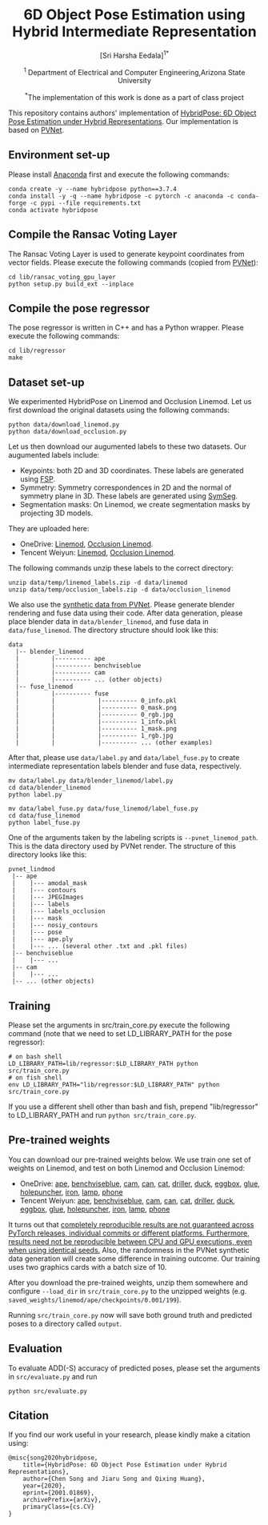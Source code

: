 <div align="center">

# 6D Object Pose Estimation using Hybrid Intermediate Representation

[Sri Harsha Eedala]<sup>1</sup><sup>*</sup>

<sup>1</sup> Department of Electrical and Computer Engineering,Arizona State University<br>

<sup>*</sup>The implementation of this work is done as a part of class project
</div>

This repository contains authors' implementation of [HybridPose: 6D Object Pose Estimation under Hybrid Representations](https://arxiv.org/abs/2001.01869). Our implementation is based on [PVNet](https://github.com/zju3dv/pvnet).


## Environment set-up
Please install [Anaconda](https://www.anaconda.com/distribution/) first and execute the following commands:
```
conda create -y --name hybridpose python==3.7.4
conda install -y -q --name hybridpose -c pytorch -c anaconda -c conda-forge -c pypi --file requirements.txt
conda activate hybridpose
```

## Compile the Ransac Voting Layer
The Ransac Voting Layer is used to generate keypoint coordinates from vector fields. Please execute the following commands (copied from [PVNet](https://github.com/zju3dv/pvnet)):
```
cd lib/ransac_voting_gpu_layer
python setup.py build_ext --inplace
```

## Compile the pose regressor
The pose regressor is written in C++ and has a Python wrapper. Please execute the following commands:
```
cd lib/regressor
make
```

## Dataset set-up
We experimented HybridPose on Linemod and Occlusion Linemod. Let us first download the original datasets using the following commands:
```
python data/download_linemod.py
python data/download_occlusion.py
```
Let us then download our augumented labels to these two datasets. Our augumented labels include:
* Keypoints: both 2D and 3D coordinates. These labels are generated using [FSP](https://github.com/zju3dv/pvnet/blob/master/lib/utils/data_utils.py).
* Symmetry: Symmetry correspondences in 2D and the normal of symmetry plane in 3D. These labels are generated using [SymSeg](https://github.com/aecins/symseg).
* Segmentation masks: On Linemod, we create segmentation masks by projecting 3D models.

They are uploaded here:
* OneDrive: [Linemod](https://utexas-my.sharepoint.com/:u:/g/personal/song_austin_utexas_edu/EX1-jCyvyw9DoNGDGRY6RXsBTYV0g0n-4YZjGc4F_9xTRA?e=qmV7bb), [Occlusion Linemod](https://utexas-my.sharepoint.com/:u:/g/personal/song_austin_utexas_edu/EaHVyE8WaVFJh5tdtJIPxXgBo1iCIFeCXJHdFQxXT3NxyA?e=yNdWKe).
* Tencent Weiyun: [Linemod](https://share.weiyun.com/VOf5yOZI), [Occlusion Linemod](https://share.weiyun.com/50i7KTb).

The following commands unzip these labels to the correct directory:
```
unzip data/temp/linemod_labels.zip -d data/linemod
unzip data/temp/occlusion_labels.zip -d data/occlusion_linemod
```

We also use the [synthetic data from PVNet](https://github.com/zju3dv/pvnet-rendering/). Please generate blender rendering and fuse data using their code.  After data generation, please place blender data in `data/blender_linemod`, and fuse data in `data/fuse_linemod`. The directory structure should look like this:

```
data
  |-- blender_linemod
  |         |---------- ape
  |         |---------- benchviseblue
  |         |---------- cam
  |         |---------- ... (other objects)
  |-- fuse_linemod
  |         |---------- fuse
  |         |            |---------- 0_info.pkl
  |         |            |---------- 0_mask.png
  |         |            |---------- 0_rgb.jpg
  |         |            |---------- 1_info.pkl
  |         |            |---------- 1_mask.png
  |         |            |---------- 1_rgb.jpg
  |         |            |---------- ... (other examples)
```

After that, please use `data/label.py` and `data/label_fuse.py` to create intermediate representation labels blender and fuse data, respectively.

```
mv data/label.py data/blender_linemod/label.py
cd data/blender_linemod
python label.py
```

```
mv data/label_fuse.py data/fuse_linemod/label_fuse.py
cd data/fuse_linemod
python label_fuse.py
```

One of the arguments taken by the labeling scripts is `--pvnet_linemod_path`. This is the data directory used by PVNet render. The structure of this directory looks like this:

```
pvnet_lindmod
 |-- ape
 |    |--- amodal_mask
 |    |--- contours
 |    |--- JPEGImages
 |    |--- labels
 |    |--- labels_occlusion
 |    |--- mask
 |    |--- nosiy_contours
 |    |--- pose
 |    |--- ape.ply
 |    |--- ... (several other .txt and .pkl files)
 |-- benchviseblue
 |    |--- ...
 |-- cam
 |    |--- ...
 |-- ... (other objects)
```

## Training
Please set the arguments in src/train\_core.py execute the following command (note that we need to set LD\_LIBRARY\_PATH for the pose regressor):
```
# on bash shell
LD_LIBRARY_PATH=lib/regressor:$LD_LIBRARY_PATH python src/train_core.py
# on fish shell
env LD_LIBRARY_PATH="lib/regressor:$LD_LIBRARY_PATH" python src/train_core.py
```
If you use a different shell other than bash and fish, prepend "lib/regressor" to LD\_LIBRARY\_PATH and run `python src/train_core.py`.

## Pre-trained weights
You can download our pre-trained weights below. We use train one set of weights on Linemod, and test on both Linemod and Occlusion Linemod:
* OneDrive: [ape](https://utexas-my.sharepoint.com/:u:/g/personal/song_austin_utexas_edu/Ec9RFKrnmi5Gp6mpG0rzemcBTf_UG8L-Jys3T9fqOQ1r2Q?e=1StQkC),
[benchviseblue](https://utexas-my.sharepoint.com/:u:/g/personal/song_austin_utexas_edu/EThQc5k0ToVIpXzTl2dSsy8BLgpgQj4Hr7Z9-heJCUAGNg?e=OGviAL),
[cam](https://utexas-my.sharepoint.com/:u:/g/personal/song_austin_utexas_edu/EXzddKdkvJpBt-asNlfRJssBD08guI7IAmKAT00DghGt9A?e=5UgEG6),
[can](https://utexas-my.sharepoint.com/:u:/g/personal/song_austin_utexas_edu/ERrsKeRlwehPjpl4RTV2muUB7AnrRtYl5mqmUYO61NdAkg?e=DVYzoO),
[cat](https://utexas-my.sharepoint.com/:u:/g/personal/song_austin_utexas_edu/EbsJ9ij5JthPj9Il7Ms3C_gBYoaJDSS8jVEXJnikLde7nA?e=KcQ5g4),
[driller](https://utexas-my.sharepoint.com/:u:/g/personal/song_austin_utexas_edu/EVi5qRlJV-1Fn2mQlR-GVwABZ1_JHD0pOIA3YBu6DQ-kdg?e=6fGsAY),
[duck](https://utexas-my.sharepoint.com/:u:/g/personal/song_austin_utexas_edu/EbpYzIDL8UtMkqWwY8RSaC8B8-hfTrkWxtQoRWt--GCaWw?e=QFDUSo),
[eggbox](https://utexas-my.sharepoint.com/:u:/g/personal/song_austin_utexas_edu/ERGay7Ell5NMnmgSGWTU0WUBBPJLU8gU3V0y2tU9CNZ1Ag?e=EOAuYJ),
[glue](https://utexas-my.sharepoint.com/:u:/g/personal/song_austin_utexas_edu/EUWc7032Kl9MtvynSeEnPeoB4gt4iqmyUj2dwBhO0KZIWQ?e=wVynHT),
[holepuncher](https://utexas-my.sharepoint.com/:u:/g/personal/song_austin_utexas_edu/Eev3foHkKpdKveetchoNjE0BVdOoJ4Zs7rCfl_Ea8nkvrA?e=7TTlsC),
[iron](https://utexas-my.sharepoint.com/:u:/g/personal/song_austin_utexas_edu/EX6xS32n2oNHsCW49-q7uJ0B9lYd9FdHe6kx6DexY4LMoQ?e=S64eDF),
[lamp](https://utexas-my.sharepoint.com/:u:/g/personal/song_austin_utexas_edu/EY5wJyvD4AFPqzbYUOTfgXgBb_z9qiigypgSLcRvJpDvBg?e=g9PJdf),
[phone](https://utexas-my.sharepoint.com/:u:/g/personal/song_austin_utexas_edu/EdKEv70zs8JGuwaJfRYKwrYBhr_bG4Ig0PJCf2oZmNoJ_Q?e=q9oZhL)
* Tencent Weiyun: [ape](https://share.weiyun.com/yOCM20YC),
[benchviseblue](https://share.weiyun.com/iNCkC7iN),
[cam](https://share.weiyun.com/4jE1JxQK),
[can](https://share.weiyun.com/HuVBksHq),
[cat](https://share.weiyun.com/WIAUu2kc),
[driller](https://share.weiyun.com/oYfPFsj6),
[duck](https://share.weiyun.com/5liVTjld),
[eggbox](https://share.weiyun.com/CjQyLtbt),
[glue](https://share.weiyun.com/Xq7IlKf4),
[holepuncher](https://share.weiyun.com/t2eA816n),
[iron](https://share.weiyun.com/cPzMB2Rx),
[lamp](https://share.weiyun.com/W5YBK8UA),
[phone](https://share.weiyun.com/4gDBsjls)

It turns out that [completely reproducible results are not guaranteed across PyTorch releases, individual commits or different platforms. Furthermore, results need not be reproducible between CPU and GPU executions, even when using identical seeds.](https://pytorch.org/docs/stable/notes/randomness.html) Also, the randomness in the PVNet synthetic data generation will create some difference in training outcome. Our training uses two graphics cards with a batch size of 10.

After you download the pre-trained weights, unzip them somewhere and configure `--load_dir` in `src/train_core.py` to the unzipped weights (e.g. `saved_weights/linemod/ape/checkpoints/0.001/199`).

Running `src/train_core.py` now will save both ground truth and predicted poses to a directory called `output`.

## Evaluation
To evaluate ADD(-S) accuracy of predicted poses, please set the arguments in `src/evaluate.py` and run
```
python src/evaluate.py
```

## Citation
If you find our work useful in your research, please kindly make a citation using:
```
@misc{song2020hybridpose,
    title={HybridPose: 6D Object Pose Estimation under Hybrid Representations},
    author={Chen Song and Jiaru Song and Qixing Huang},
    year={2020},
    eprint={2001.01869},
    archivePrefix={arXiv},
    primaryClass={cs.CV}
}
```
